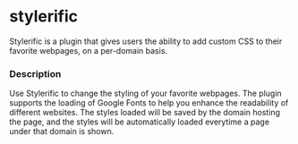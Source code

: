 # stylerific
Stylerific is a plugin that gives users the ability to add custom CSS to their favorite webpages, on a per-domain basis.


### Description
Use Stylerific to change the styling of your favorite webpages. The plugin supports the loading of Google Fonts to help you enhance the readability of different websites. The styles loaded will be saved by the domain hosting the page, and the styles will be automatically loaded everytime a page under that domain is shown.